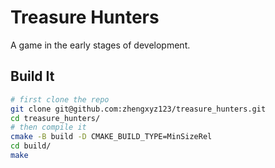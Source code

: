 # Treasure Hunters

A game in the early stages of development.

## Build It

```bash
# first clone the repo
git clone git@github.com:zhengxyz123/treasure_hunters.git
cd treasure_hunters/
# then compile it
cmake -B build -D CMAKE_BUILD_TYPE=MinSizeRel
cd build/
make
```
